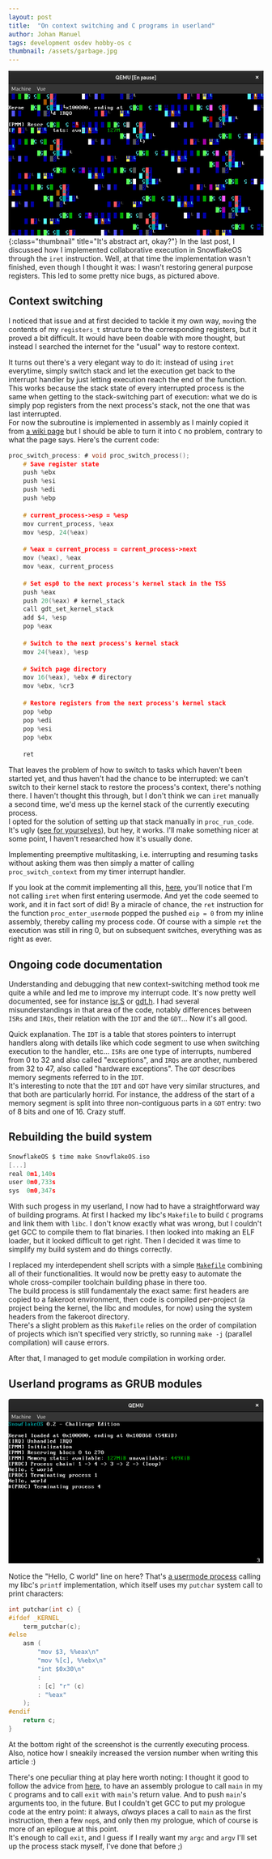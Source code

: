 ```yaml
---
layout: post
title:  "On context switching and C programs in userland"
author: Johan Manuel
tags: development osdev hobby-os c
thumbnail: /assets/garbage.jpg
---
```


![Executing garbage](/assets/garbage.jpg){:class="thumbnail" title="It's abstract art, okay?"}
In the last post, I discussed how I implemented collaborative execution in SnowflakeOS through the `iret` instruction. Well, at that time the implementation wasn't finished, even though I thought it was: I wasn't restoring general purpose registers. This led to some pretty nice bugs, as pictured above.

## Context switching

I noticed that issue and at first decided to tackle it my own way, `mov`ing the contents of my `registers_t` structure to the corresponding registers, but it proved a bit difficult. It would have been doable with more thought, but instead I searched the internet for the "usual" way to restore context.

It turns out there's a very elegant way to do it: instead of using `iret` everytime, simply switch stack and let the execution get back to the interrupt handler by just letting execution reach the end of the function.  
This works because the stack state of every interrupted process is the same when getting to the stack-switching part of execution: what we do is simply pop registers from the next process's stack, not the one that was last interrupted.  
For now the subroutine is implemented in assembly as I mainly copied it from [a wiki page][osdev multitasking] but I should be able to turn it into `C` no problem, contrary to what the page says. Here's the current code:

```c
proc_switch_process: # void proc_switch_process();
    # Save register state
    push %ebx
    push %esi
    push %edi
    push %ebp

    # current_process->esp = %esp
    mov current_process, %eax
    mov %esp, 24(%eax)

    # %eax = current_process = current_process->next
    mov (%eax), %eax
    mov %eax, current_process

    # Set esp0 to the next process's kernel stack in the TSS
    push %eax
    push 20(%eax) # kernel_stack
    call gdt_set_kernel_stack
    add $4, %esp
    pop %eax

    # Switch to the next process's kernel stack
    mov 24(%eax), %esp

    # Switch page directory
    mov 16(%eax), %ebx # directory
    mov %ebx, %cr3

    # Restore registers from the next process's kernel stack
    pop %ebp
    pop %edi
    pop %esi
    pop %ebx

    ret
```

That leaves the problem of how to switch to tasks which haven't been started yet, and thus haven't had the chance to be interrupted: we can't switch to their kernel stack to restore the process's context, there's nothing there. I haven't thought this through, but I don't think we can `iret` manually a second time, we'd mess up the kernel stack of the currently executing process.  
I opted for the solution of setting up that stack manually in `proc_run_code`. It's ugly ([see for yourselves][proc stack]), but hey, it works. I'll make something nicer at some point, I haven't researched how it's usually done.

Implementing preemptive multitasking, i.e. interrupting and resuming tasks without asking them was then simply a matter of calling `proc_switch_context` from my timer interrupt handler.

If you look at the commit implementing all this, [here][commit a], you'll notice that I'm not calling `iret` when first entering usermode. And yet the code seemed to work, and it in fact sort of did! By a miracle of chance, the `ret` instruction for the function `proc_enter_usermode` popped the pushed `eip = 0` from my inline assembly, thereby calling my process code. Of course with a simple `ret` the execution was still in ring 0, but on subsequent switches, everything was as right as ever.

## Ongoing code documentation

Understanding and debugging that new context-switching method took me quite a while and led me to improve my interrupt code. It's now pretty well documented, see for instance [isr.S][isr] or [gdt.h][gdt header]. I had several misunderstandings in that area of the code, notably differences between `ISRs` and `IRQs`, their relation with the `IDT` and the `GDT`... Now it's all good.

Quick explanation. The `IDT` is a table that stores pointers to interrupt handlers along with details like which code segment to use when switching execution to the handler, etc... `ISRs` are one type of interrupts, numbered from 0 to 32 and also called "exceptions", and `IRQs` are another, numbered from 32 to 47, also called "hardware exceptions". The `GDT` describes memory segments referred to in the `IDT`.  
It's interesting to note that the `IDT` and `GDT` have very similar structures, and that both are particularly horrid. For instance, the address of the start of a memory segment is split into three non-contiguous parts in a `GDT` entry: two of 8 bits and one of 16. Crazy stuff.

## Rebuilding the build system

```c
SnowflakeOS $ time make SnowflakeOS.iso
[...]
real 0m1,140s
user 0m0,733s
sys  0m0,347s
```

With such progess in my userland, I now had to have a straightforward way of building programs. At first I hacked my libc's `Makefile` to build `C` programs and link them with `libc`. I don't know exactly what was wrong, but I couldn't get GCC to compile them to flat binaries. I then looked into making an ELF loader, but it looked difficult to get right. Then I decided it was time to simplify my build system and do things correctly.

I replaced my interdependent shell scripts with a simple [`Makefile`][makefile] combining all of their functionalities. It would now be pretty easy to automate the whole cross-compiler toolchain building phase in there too.  
The build process is still fundamentaly the exact same: first headers are copied to a fakeroot environment, then code is compiled per-project (a project being the kernel, the libc and modules, for now) using the system headers from the fakeroot directory.  
There's a slight problem as this `Makefile` relies on the order of compilation of projects which isn't specified very strictly, so running `make -j` (parallel compilation) will cause errors.

After that, I managed to get module compilation in working order.

## Userland programs as GRUB modules

![A C program printing "Hello, C world" on the screen](/assets/executing-c.png)

Notice the "Hello, C world" line on here? That's [a usermode process][test module] calling my libc's `printf` implementation, which itself uses my `putchar` system call to print characters:

```c
int putchar(int c) {
#ifdef _KERNEL_
    term_putchar(c);
#else
    asm (
        "mov $3, %%eax\n"
        "mov %[c], %%ebx\n"
        "int $0x30\n"
        :
        : [c] "r" (c)
        : "%eax"
    );
#endif
    return c;
}
```

At the bottom right of the screenshot is the currently executing process. Also, notice how I sneakily increased the version number when writing this article :)

There's one peculiar thing at play here worth noting: I thought it good to follow the advice from [here][losb], to have an assembly prologue to call `main` in my `C` programs and to call `exit` with `main`'s return value. And to push `main`'s arguments too, in the future. But I couldn't get GCC to put my prologue code at the entry point: it always, _always_ places a call to `main` as the first instruction, then a few `nop`s, and only then my prologue, which of course is more of an epilogue at this point.  
It's enough to call `exit`, and I guess if I really want my `argc` and `argv` I'll set up the process stack myself, I've done that before ;)

[osdev multitasking]: https://wiki.osdev.org/Multitasking_Systems
[proc stack]: https://github.com/29jm/SnowflakeOS/blob/f14f7cc4b6b176170910cfb65911bc8e7826257e/kernel/src/sys/proc.c#L92-L134
[commit a]: https://github.com/29jm/SnowflakeOS/commit/f14f7cc4b6b176170910cfb65911bc8e7826257e#diff-332df72cc6226373195d53da4685f4e6R216
[gdt header]: https://github.com/29jm/SnowflakeOS/blob/cd91aa6c16e68f14c5c784ccef5de4e9969f967e/kernel/include/kernel/gdt.h
[isr]:https://github.com/29jm/SnowflakeOS/blob/cd91aa6c16e68f14c5c784ccef5de4e9969f967e/kernel/src/cpu/asm/isr.S
[makefile]: https://github.com/29jm/SnowflakeOS/blob/cd91aa6c16e68f14c5c784ccef5de4e9969f967e/Makefile
[test module]: https://github.com/29jm/SnowflakeOS/blob/cd91aa6c16e68f14c5c784ccef5de4e9969f967e/modules/src/test.c
[losb]: https://littleosbook.github.io/#using-c-for-user-mode-programs
